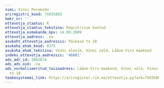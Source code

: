 ```yaml
---
nimi: Vinni Perekodu
ariregistri_kood: 75035803
kmkr_nr: ''
ettevotja_staatus: R
ettevotja_staatus_tekstina: Registrisse kantud
ettevotja_esmakande_kpv: 14.09.2009
ettevotja_aadress: .na
asukoht_ettevotja_aadressis: Päikese tn 10
asukoha_ehak_kood: 9375
asukoha_ehak_tekstina: Vinni alevik, Vinni vald, Lääne-Viru maakond
indeks_ettevotja_aadressis: '46601'
ads_adr_id: 2862674
ads_ads_oid: .na
ads_normaliseeritud_taisaadress: Lääne-Viru maakond, Vinni vald, Vinni alevik, Päikese
  tn 10
teabesysteemi_link: https://ariregister.rik.ee/ettevotja.py?ark=75035803&ref=rekvisiidid
---
```

